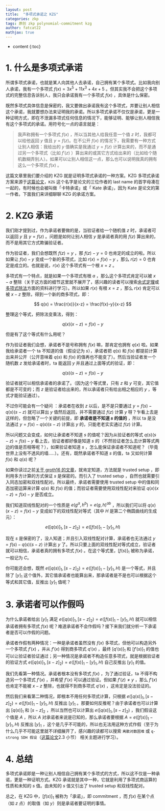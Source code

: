 ```yaml
---
layout: post
title:  "多项式承诺之 KZG"
categories: zkp
tags: 原创 zkp polynomial-commitment kzg 
author: fatcat22
mathjax: true
---
```


* content
{:toc}




# 1. 什么是多项式承诺

所谓多项式承诺，也就是某人向其他人去承诺，自己拥有某个多项式。比如我向别人承诺，我有一个多项式 $f(x)=3x^5+11x^3+4x+5$ 。但其实我不会把这个多项式的完整信息告诉别人，我只会承诺我有一个多项式 $f(x)$ ，具体是什么保密。

既然多项式具体信息是保密的，我又要做出承诺我有这个多项式，并要让别人相信这个承诺，我就要想办法来证明我的承诺。所以多项式承诺不仅仅是承诺，更是一种证明方式，即在不泄漏多项式任何信息的情况下，能够证明、能够让别人相信我有这个多项式的承诺。用符号化一点的语言就是：

> 我声称拥有一个多项式 $f(x)$ ，所以当其他人给我任意一个值 $z$ 时，我都可以给他返回 $y$ 值且 $y = f(z)$。在不公开 $f(x)$ 的情况下，我需要有一种方式让别人相信：我给出的 $y$ 值确实是我通过 $y = f(z)$ 计算出来的，而不是通过另一个多项式（比如 $f'(z)$ ）算出来的或其它方式给出来的（比如给个随机数糊弄别人）。如果可以让别人相信这一点，那么也可以说明我真的拥有这么一个多项式 $f(x)$ 。

这篇文章里我们要介绍的 KZG 就是证明多项式承诺的一种方案。KZG 多项式承诺方案来源于[这篇论文](https://www.iacr.org/archive/asiacrypt2010/6477178/6477178.pdf)，`KZG` 这个名字是论文的三位作者的 last name 的首字母凑在一起的，有时候也会被叫做「卡特承诺」或「 Kate 承诺」，因为 Kate 是论文的第一作者。下面我们来详细聊聊 KZG 的承诺方案。

# 2. KZG 承诺

我们刚才提到过，作为承诺者要做的是，当验证者给一个随机值 $z$ 时，承诺者可以返回 $y$ 且 $y = f(z)$ 。问题是如何让别人相信 $y$ 是承诺者真的用 $f(z)$ 算出来的，而不是用其它方式欺骗验证者。

作为验证者，我们会想既然 $f(z) = y$ ，那 $f(z) - y = 0$ 也肯定的成立的啦。所以如果让 $f(x)-y$ 变成一个新的多项式，比如 $r(x) = f(x) - y$ ，那么 $r(z) = 0$ 也肯定是成立的。也就是说，$r(x)$ 这个多项式有一个根 $x = z$ 。

多项式有一个特点，就是如果一个多项式有根 $a$ ，那么这个多项式肯定可以被 $x-a$ 整除（关于这方面的细节这里就不展开了，感兴趣的读者可以搜索[余式定理](https://baike.baidu.com/item/%E4%BD%99%E5%BC%8F%E5%AE%9A%E7%90%86/6817832)或[多项式除法](https://zh.wikipedia.org/wiki/%E5%A4%9A%E9%A1%B9%E5%BC%8F%E9%99%A4%E6%B3%95)方面的资料进行学习）。所以如果 $r(x)$ 有根 $x=z$ ，那么 $r(x)$ 肯定可以被 $x-z$ 整除，得到一个新的商多项式，即：

$$
q(x) = \frac{r(x)}{x-z} = \frac{f(x)-y}{x-z}
$$

整理这个等式，把除法变乘法，得到：

$$
q(x)(x-z) = f(x) -y
$$

但是有了这个等式有什么用呢？

作为验证者我们会想，承诺者不是号称拥有 $f(x)$ 嘛，那肯定也拥有 $q(x)$ 啦。如果我给承诺者一个 ta 不知道的值（假设记为 $s$），承诺者把 $q(s)$ 和 $f(s)$ 都提前计算出来并公开（公开意味着 $q(s)$ 和 $f(s)$ 的值再也不能变了）。然后当验证者发一个随机数 $z$ 发给承诺者时，ta 能返回 $y$ 并且通过上面等式的验证，即：

$$
q(s)(s-z) = f(s) - y
$$

验证者就可以相信承诺者的承诺了。（因为这个等式里，只有 $z$ 和 $y$ 可变，其它值都是不可变的；而 $z$ 是验证者给出来的，所以承诺者只有给出相之相应的 $y$ ，等式才能验证通过）。

不过你可能会有一个疑问 ：承诺者在收到 $z$ 以后，是不是只要通过 $y = f(s) - q(s)(s-z)$ 就可以算出 $y$ 值然后返回，并不需要通过 $f(z)$ 计算 $y$ 呀？乍看上去是这样的，但忽略了一个关键的前提，即 **承诺者是不知道 $s$ 的值的** ，所以 ta 是没法通过 $y = f(s) - q(s)(s-z)$ 计算出 $y$ 的，只能老老实实通过 $f(z)$ 计算。

所以问题又会变成，如何让承诺者不知道 $s$ 的值呢？因为从验证者的等式 $q(s)(s-z)=f(s)-y$ 看上去，验证者都好像是知道 $s$ 的（不然验证者怎么去计算等式两边的值是否相等呢？），如果验证者知道 $s$ ，怎么能保证承诺者不知道呢？（毕竟世界上没有不透风的墙.....）。还有，既然承诺者不知道 $s$ 的值，ta 又如何计算 $f(s)$ 和 $q(s)$ 呢？

如果你读过之前[关于 groth16 的文章](https://yangzhe.me/2023/10/15/non-interactive-prove/#2-trusted-setup)，就肯定知道，方法就是 trusted setup ，即利用多方计算的方式保证 $s$ 是保密的。而引入了 trusted setup ，自然也就需要引入同态加密和双线性配对。所以最终，承诺者需要使用 trusted setup 中的值和同态加密运算来计算 $q(s)$ 和 $f(s)$ 的值；而验证者需要使用双线性配对来验证 $q(x)(x-z) = f(x) -y$ 是否成立。

我们知道双线性配对的一个性质是 $e(g^a, h^b)=e(g,h)^{ab}$ ，所以我们可以将 $q(x)(x-z) = f(x) -y$ 变成如下的双线性配对等式（其中 $H$ 是第二个椭圆曲线的生成元）：

$$
e([q(s)]_1, [s-z]_2) = e([f(s)]_1-[y]_1, H)
$$

现在 $s$ 是保密的了，没人知道；并且引入双线性配对计算，承诺者也无法通过 $y= f(s) - q(s)(s-z)$ 计算出 $y$ 了。所以只要上面的双线性配对等式成立，验证者就可以相信，承诺者真的拥有多项式 $f(x)$ 。在这个等式里，$[f(s)]_1$ 被称为承诺，一般记为 $C$。

你可能还会想，既然 $e([q(s)]_1, [s-z]_2) = e([f(s)]_1-[y]_1, H)$ 是一个等式，并且除了 $[y]_1$ 这个值外，其它值承诺者也能算出来，那承诺者是不是也可以根据这个等式和其它值，反推出 $[y]_1$ 值呢？

# 3. 承诺者可以作假吗

为什么承诺者给出 $[y]_1$ 满足 $e([q(s)]_1, [s-z]_2) = e([f(s)]_1-[y]_1, H)$ 就可以相信承诺者拥有多项式 $f(x)$ 呢？难道承诺者不会作假吗？接下来我们就分析一下承诺者是否可以作假的问题。

承诺者作假有两种情况：一种是承诺者虽然没有 $f(x)$ 多项式，但他可以构造另外一个多项式 $f'(x)$ ，并从 $f'(x)$ 得到商多项式 $q'(x)$ ，最终 $[q'(s)]_1$ 和 $[f'(s)]_1$ 的值也可以让验证者验证通过；另一种情况是承诺者不构造任意多项式，就是根据验证者的验证方式 $e([q(s)]_1, [s-z]_2) = e([f(s)]_1-[y]_1, H)$  自己反推出 $[y]_1$ 的值。

我们先看第一种情况。承诺者根本没有多项式 $f(x)$ ，为了通过验证，ta 不得不构造另一个多项式 $f'(x)$ ，并希望 $f'(x)$ 可以通过验证。但如果 $f'(z) \ne y$ ，那么 $f'(x)$ 也肯定不能被 $x-z$ 整除，也就得不到商多项式 $q'(x)$ ，这肯定是没法验证的。

然后我们来看第二种情况，即根本不用任何多项式计算，只根据 $e([q(s)]_1, [s-z]_2) = e([f(s)]_1-[y]_1, H)$ 反推出 $[y]_1$ 。那要如何反推呢？由于承诺者也可以计算出 $[q(s)]_1$ 和 $[s-z]_2$ ，所以当然也可以计算出 $e([q(s)]_1, [s-z]_2)$ ，我们假设这个值是 $A$ ，所以 $A$ 对承诺者来说是已知的，那么承诺者要根据 $A = e([f(s)]_1 - [y]_1, H)$ 反推出 $[y]_1$ ，这个是几乎不可能的，所以也无法用这种方式作假（至于为什么几乎不可能这里就不详细展开了，感兴趣的读都可以搜索 `离散对数困难` 或 `q-strong SDH 假设`（[这篇论文](https://ai.stanford.edu/~xb/eurocrypt04a/bbsigs.pdf)2.3 小节） 相关主题进行学习）。


# 4. 总结
多项式承诺即是一种让别人相信自己拥有某个多项式的方式，所以这不仅是一种承诺，更是一种证明方式。KZG 承诺就是其中一种，它就是利用了多项式商运算的性质和未知的 $s$ 值。由未知的 $s$ 值又引出了 trusted setup 和双线性配对。

总之，在 KZG 中，$[f(s)]_1$ 被称为「承诺」，即 commitment ，而 $f(x)$ 在某个点（如 $z$ 点）的取值（如 $y$）则是承诺者要证明的事情。